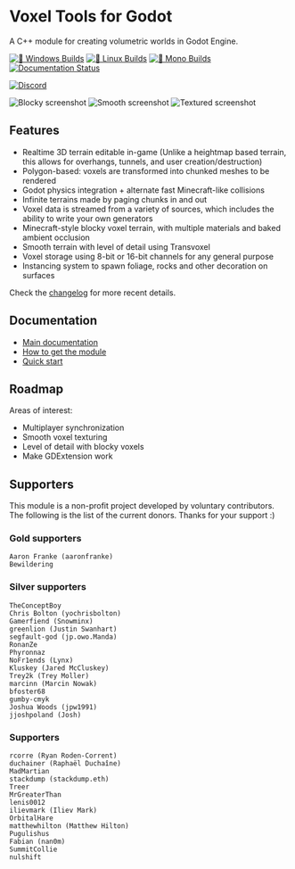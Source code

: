 Voxel Tools for Godot
=========================

A C++ module for creating volumetric worlds in Godot Engine.

[![🚪 Windows Builds](https://github.com/Zylann/godot_voxel/actions/workflows/windows.yml/badge.svg)](https://github.com/Zylann/godot_voxel/actions/workflows/windows.yml)
[![🐧 Linux Builds](https://github.com/Zylann/godot_voxel/actions/workflows/linux.yml/badge.svg)](https://github.com/Zylann/godot_voxel/actions/workflows/linux.yml)
[![🐒 Mono Builds](https://github.com/Zylann/godot_voxel/actions/workflows/mono.yml/badge.svg)](https://github.com/Zylann/godot_voxel/actions/workflows/mono.yml)
[![Documentation Status](https://readthedocs.org/projects/voxel-tools/badge/?version=latest)](https://voxel-tools.readthedocs.io/en/latest/?badge=latest)

[![Discord](https://img.shields.io/discord/850070170793410582?style=flat-square&logo=discord "Discord")](https://discord.gg/pkXmESmrAR)

![Blocky screenshot](doc/source/images/blocky_screenshot.webp)
![Smooth screenshot](doc/source/images/smooth_screenshot.webp)
![Textured screenshot](doc/source/images/textured-terrain.jpg)

Features
---------------------------

- Realtime 3D terrain editable in-game (Unlike a heightmap based terrain, this allows for overhangs, tunnels, and user creation/destruction)
- Polygon-based: voxels are transformed into chunked meshes to be rendered
- Godot physics integration + alternate fast Minecraft-like collisions
- Infinite terrains made by paging chunks in and out
- Voxel data is streamed from a variety of sources, which includes the ability to write your own generators
- Minecraft-style blocky voxel terrain, with multiple materials and baked ambient occlusion
- Smooth terrain with level of detail using Transvoxel
- Voxel storage using 8-bit or 16-bit channels for any general purpose
- Instancing system to spawn foliage, rocks and other decoration on surfaces

Check the [changelog](https://voxel-tools.readthedocs.io/en/latest/changelog/) for more recent details.


Documentation
---------------

- [Main documentation](https://voxel-tools.readthedocs.io/en/latest/)
- [How to get the module](https://voxel-tools.readthedocs.io/en/latest/getting_the_module/)
- [Quick start](https://voxel-tools.readthedocs.io/en/latest/quick_start/)


Roadmap
---------

Areas of interest:

* Multiplayer synchronization
* Smooth voxel texturing
* Level of detail with blocky voxels
* Make GDExtension work


Supporters
-----------

This module is a non-profit project developed by voluntary contributors. The following is the list of the current donors.
Thanks for your support :)

### Gold supporters

```
Aaron Franke (aaronfranke)
Bewildering
```

### Silver supporters

```
TheConceptBoy
Chris Bolton (yochrisbolton)
Gamerfiend (Snowminx) 
greenlion (Justin Swanhart) 
segfault-god (jp.owo.Manda)
RonanZe
Phyronnaz
NoFr1ends (Lynx)
Kluskey (Jared McCluskey)
Trey2k (Trey Moller)
marcinn (Marcin Nowak)
bfoster68
gumby-cmyk
Joshua Woods (jpw1991)
jjoshpoland (Josh)
```

### Supporters

```
rcorre (Ryan Roden-Corrent) 
duchainer (Raphaël Duchaîne)
MadMartian
stackdump (stackdump.eth)
Treer
MrGreaterThan
lenis0012
ilievmark (Iliev Mark)
OrbitalHare
matthewhilton (Matthew Hilton)
Pugulishus
Fabian (nan0m)
SummitCollie
nulshift
```


